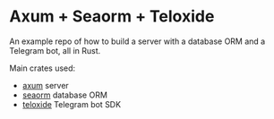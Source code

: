 # Axum + Seaorm + Teloxide

An example repo of how to build a server with a database ORM and a Telegram bot, all in Rust.

Main crates used:
- [axum](https://github.com/tokio-rs/axum) server
- [seaorm](https://github.com/SeaQL/sea-orm) database ORM
- [teloxide](https://github.com/teloxide/teloxide) Telegram bot SDK

